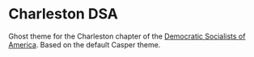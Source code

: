 # Charleston DSA

Ghost theme for the Charleston chapter of the [Democratic Socialists of America](http://dsausa.org). Based on the default Casper theme.